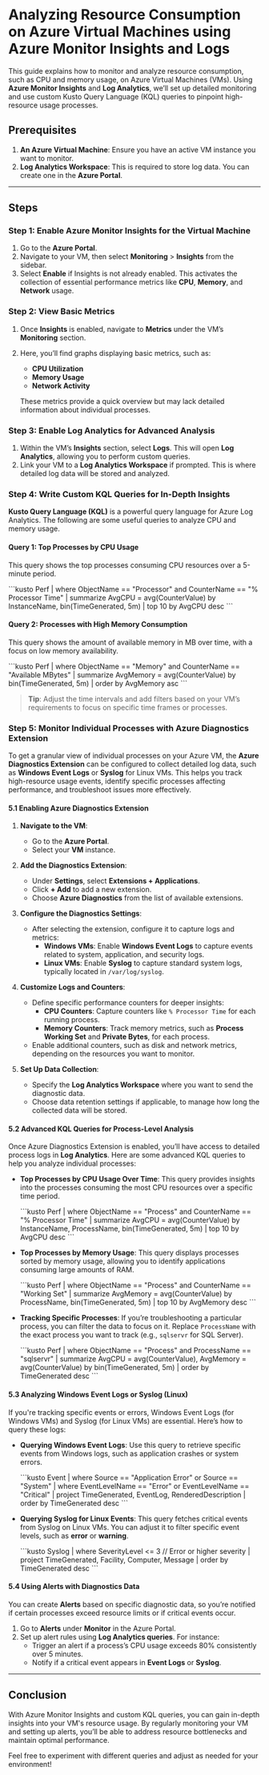 
# Analyzing Resource Consumption on Azure Virtual Machines using Azure Monitor Insights and Logs

This guide explains how to monitor and analyze resource consumption, such as CPU and memory usage, on Azure Virtual Machines (VMs). Using **Azure Monitor Insights** and **Log Analytics**, we’ll set up detailed monitoring and use custom Kusto Query Language (KQL) queries to pinpoint high-resource usage processes.

## Prerequisites
1. **An Azure Virtual Machine**: Ensure you have an active VM instance you want to monitor.
2. **Log Analytics Workspace**: This is required to store log data. You can create one in the **Azure Portal**.

---

## Steps

### Step 1: Enable Azure Monitor Insights for the Virtual Machine
1. Go to the **Azure Portal**.
2. Navigate to your VM, then select **Monitoring** > **Insights** from the sidebar.
3. Select **Enable** if Insights is not already enabled. This activates the collection of essential performance metrics like **CPU**, **Memory**, and **Network** usage.

### Step 2: View Basic Metrics
1. Once **Insights** is enabled, navigate to **Metrics** under the VM’s **Monitoring** section.
2. Here, you’ll find graphs displaying basic metrics, such as:
   - **CPU Utilization**
   - **Memory Usage**
   - **Network Activity**

   These metrics provide a quick overview but may lack detailed information about individual processes.

### Step 3: Enable Log Analytics for Advanced Analysis
1. Within the VM’s **Insights** section, select **Logs**. This will open **Log Analytics**, allowing you to perform custom queries.
2. Link your VM to a **Log Analytics Workspace** if prompted. This is where detailed log data will be stored and analyzed.

### Step 4: Write Custom KQL Queries for In-Depth Insights

**Kusto Query Language (KQL)** is a powerful query language for Azure Log Analytics. The following are some useful queries to analyze CPU and memory usage.

#### Query 1: Top Processes by CPU Usage
This query shows the top processes consuming CPU resources over a 5-minute period.

\`\`\`kusto
Perf
| where ObjectName == "Processor" and CounterName == "% Processor Time"
| summarize AvgCPU = avg(CounterValue) by InstanceName, bin(TimeGenerated, 5m)
| top 10 by AvgCPU desc
\`\`\`

#### Query 2: Processes with High Memory Consumption
This query shows the amount of available memory in MB over time, with a focus on low memory availability.

\`\`\`kusto
Perf
| where ObjectName == "Memory" and CounterName == "Available MBytes"
| summarize AvgMemory = avg(CounterValue) by bin(TimeGenerated, 5m)
| order by AvgMemory asc
\`\`\`

> **Tip**: Adjust the time intervals and add filters based on your VM’s requirements to focus on specific time frames or processes.

### Step 5: Monitor Individual Processes with Azure Diagnostics Extension

To get a granular view of individual processes on your Azure VM, the **Azure Diagnostics Extension** can be configured to collect detailed log data, such as **Windows Event Logs** or **Syslog** for Linux VMs. This helps you track high-resource usage events, identify specific processes affecting performance, and troubleshoot issues more effectively.

#### 5.1 Enabling Azure Diagnostics Extension
1. **Navigate to the VM**:
   - Go to the **Azure Portal**.
   - Select your **VM** instance.

2. **Add the Diagnostics Extension**:
   - Under **Settings**, select **Extensions + Applications**.
   - Click **+ Add** to add a new extension.
   - Choose **Azure Diagnostics** from the list of available extensions.

3. **Configure the Diagnostics Settings**:
   - After selecting the extension, configure it to capture logs and metrics:
     - **Windows VMs**: Enable **Windows Event Logs** to capture events related to system, application, and security logs.
     - **Linux VMs**: Enable **Syslog** to capture standard system logs, typically located in `/var/log/syslog`.

4. **Customize Logs and Counters**:
   - Define specific performance counters for deeper insights:
     - **CPU Counters**: Capture counters like `% Processor Time` for each running process.
     - **Memory Counters**: Track memory metrics, such as **Process Working Set** and **Private Bytes**, for each process.
   - Enable additional counters, such as disk and network metrics, depending on the resources you want to monitor.

5. **Set Up Data Collection**:
   - Specify the **Log Analytics Workspace** where you want to send the diagnostic data.
   - Choose data retention settings if applicable, to manage how long the collected data will be stored.

#### 5.2 Advanced KQL Queries for Process-Level Analysis

Once Azure Diagnostics Extension is enabled, you’ll have access to detailed process logs in **Log Analytics**. Here are some advanced KQL queries to help you analyze individual processes:

- **Top Processes by CPU Usage Over Time**:
   This query provides insights into the processes consuming the most CPU resources over a specific time period.

   \`\`\`kusto
   Perf
   | where ObjectName == "Process" and CounterName == "% Processor Time"
   | summarize AvgCPU = avg(CounterValue) by InstanceName, ProcessName, bin(TimeGenerated, 5m)
   | top 10 by AvgCPU desc
   \`\`\`

- **Top Processes by Memory Usage**:
   This query displays processes sorted by memory usage, allowing you to identify applications consuming large amounts of RAM.

   \`\`\`kusto
   Perf
   | where ObjectName == "Process" and CounterName == "Working Set"
   | summarize AvgMemory = avg(CounterValue) by ProcessName, bin(TimeGenerated, 5m)
   | top 10 by AvgMemory desc
   \`\`\`

- **Tracking Specific Processes**:
   If you’re troubleshooting a particular process, you can filter the data to focus on it. Replace `ProcessName` with the exact process you want to track (e.g., `sqlservr` for SQL Server).

   \`\`\`kusto
   Perf
   | where ObjectName == "Process" and ProcessName == "sqlservr"
   | summarize AvgCPU = avg(CounterValue), AvgMemory = avg(CounterValue) by bin(TimeGenerated, 5m)
   | order by TimeGenerated desc
   \`\`\`

#### 5.3 Analyzing Windows Event Logs or Syslog (Linux)

If you're tracking specific events or errors, Windows Event Logs (for Windows VMs) and Syslog (for Linux VMs) are essential. Here’s how to query these logs:

- **Querying Windows Event Logs**:
   Use this query to retrieve specific events from Windows logs, such as application crashes or system errors.

   \`\`\`kusto
   Event
   | where Source == "Application Error" or Source == "System"
   | where EventLevelName == "Error" or EventLevelName == "Critical"
   | project TimeGenerated, EventLog, RenderedDescription
   | order by TimeGenerated desc
   \`\`\`

- **Querying Syslog for Linux Events**:
   This query fetches critical events from Syslog on Linux VMs. You can adjust it to filter specific event levels, such as **error** or **warning**.

   \`\`\`kusto
   Syslog
   | where SeverityLevel <= 3  // Error or higher severity
   | project TimeGenerated, Facility, Computer, Message
   | order by TimeGenerated desc
   \`\`\`

#### 5.4 Using Alerts with Diagnostics Data
You can create **Alerts** based on specific diagnostic data, so you’re notified if certain processes exceed resource limits or if critical events occur.

1. Go to **Alerts** under **Monitor** in the Azure Portal.
2. Set up alert rules using **Log Analytics queries**. For instance:
   - Trigger an alert if a process’s CPU usage exceeds 80% consistently over 5 minutes.
   - Notify if a critical event appears in **Event Logs** or **Syslog**.

---

## Conclusion
With Azure Monitor Insights and custom KQL queries, you can gain in-depth insights into your VM's resource usage. By regularly monitoring your VM and setting up alerts, you’ll be able to address resource bottlenecks and maintain optimal performance.

Feel free to experiment with different queries and adjust as needed for your environment!
